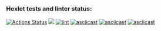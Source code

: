 ### Hexlet tests and linter status:
[![Actions Status](https://github.com/Mikselll/frontend-project-lvl1/workflows/hexlet-check/badge.svg)](https://github.com/Mikselll/frontend-project-lvl1/actions)
<a href="https://codeclimate.com/github/codeclimate/codeclimate/maintainability"><img src="https://api.codeclimate.com/v1/badges/a99a88d28ad37a79dbf6/maintainability" /></a>
[![lint](https://github.com/Mikselll/frontend-project-lvl1/actions/workflows/lint.yml/badge.svg)](https://github.com/Mikselll/frontend-project-lvl1/actions/workflows/lint.yml)
[![asciicast](https://asciinema.org/a/pAle0bZUot9SncFIKnATbgu49.svg)](https://asciinema.org/a/pAle0bZUot9SncFIKnATbgu49)
[![asciicast](https://asciinema.org/a/z5AJz9LizcAcN9lQopCpuVUzY.svg)](https://asciinema.org/a/z5AJz9LizcAcN9lQopCpuVUzY)
[![asciicast](https://asciinema.org/a/jhs4WzuKRySo4RHVqW2etu0KF.svg)](https://asciinema.org/a/jhs4WzuKRySo4RHVqW2etu0KF)
